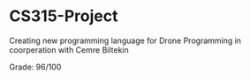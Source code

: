 # CS315-Project
Creating new programming language for Drone Programming in coorperation with Cemre Biltekin

Grade: 96/100
